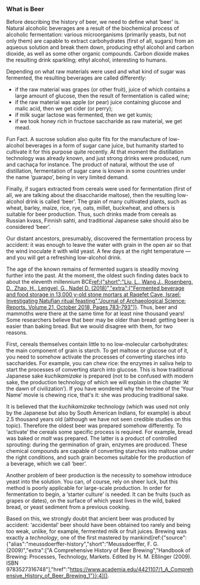 ### What is Beer

Before describing the history of beer, we need to define what ‘beer’ is. Natural alcoholic beverages are a result of the biochemical process of alcoholic fermentation: various microorganisms (primarily yeasts, but not only them) are capable to extract carbohydrates (first of all, sugars) from an aqueous solution and break them down, producing ethyl alcohol and carbon dioxide, as well as some other organic compounds. Carbon dioxide makes the resulting drink sparkling; ethyl alcohol, interesting to humans.

Depending on what raw materials were used and what kind of sugar was fermented, the resulting beverages are called differently:
  * if the raw material was grapes (or other fruit), juice of which contains a large amount of glucose, then the result of fermentation is called wine;
  * if the raw material was apple (or pear) juice containing glucose and malic acid, then we get cider (or perry);
  * if milk sugar lactose was fermented, then we get kumis;
  * if we took honey rich in fructose saccharide as raw material, we get mead.

Fun Fact. A sucrose solution also quite fits for the manufacture of low-alcohol beverages in a form of sugar cane juice, but humanity started to cultivate it for this purpose quite recently. At that moment the distillation technology was already known, and just strong drinks were produced, rum and cachaça for instance. The product of natural, without the use of distillation, fermentation of sugar cane is known in some countries under the name ‘guarapo’, being in very limited demand.

Finally, if sugars extracted from cereals were used for fermentation (first of all, we are talking about the disaccharide maltose), then the resulting low-alcohol drink is called ‘beer’. The grain of many cultivated plants, such as wheat, barley, maize, rice, rye, oats, millet, buckwheat, and others is suitable for beer production. Thus, such drinks made from cereals as Russian kvass, Finnish sahti, and traditional Japanese sake should also be considered ‘beer’.

Our distant ancestors, presumably, discovered the fermentation process by accident: it was enough to leave the water with grain in the open air so that the wind inoculate it with wild yeast. A few days at the right temperature — and you will get a refreshing low-alcohol drink.

The age of the known remains of fermented sugars is steadily moving further into the past. At the moment, the oldest such finding dates back to about the eleventh millennium BCE[ref:{"short":"Liu, L., Wang J., Rosenberg, D., Zhao, H., Lengyel, G., Nadel D. (2018)","extra":["Fermented beverage and food storage in 13,000 y-old stone mortars at Raqefet Cave, Israel: Investigating Natufian ritual feasting","Journal of Archaeological Science: Reports. Volume 21, October 2018, Pages 783-793"]}](https://www.sciencedirect.com/science/article/abs/pii/S2352409X18303468). Thus, beer and mammoths were there at the same time for at least nine thousand years! Some researchers believe that beer may be older than bread: getting beer is easier than baking bread. But we would disagree with them, for two reasons.

First, cereals themselves contain little to no low-molecular carbohydrates: the main component of grain is starch. To get maltose or glucose out of it, you need to somehow activate the processes of converting starches into saccharides. For example, you can chew rice: the enzymes in saliva help to start the processes of converting starch into glucose. This is how traditional Japanese sake *kuchikamizake* is prepared (not to be confused with modern sake, the production technology of which we will explain in the chapter ‘At the dawn of civilization’). If you have wondered why the heroine of the ‘Your Name’ movie is chewing rice, that's it: she was producing traditional sake.

It is believed that the *kuchikamizake* technology (which was used not only by the Japanese but also by South American Indians, for example) is about 2.5 thousand years old (although we have not seen credible studies on this topic). Therefore the oldest beer was prepared somehow differently. To ‘activate’ the cereals some specific process is required. For example, bread was baked or *malt* was prepared. The latter is a product of controlled sprouting: during the germination of grain, enzymes are produced. These chemical compounds are capable of converting starches into maltose under the right conditions, and such grain becomes suitable for the production of a beverage, which we call ‘beer’.

Another problem of beer production is the necessity to somehow introduce yeast into the solution. You can, of course, rely on sheer luck, but this method is poorly applicable for large-scale production. In order for fermentation to begin, a ‘starter culture’ is needed. It can be fruits (such as grapes or dates), on the surface of which yeast lives in the wild, baked bread, or yeast sediment from a previous cooking.

Based on this, we strongly doubt that ancient beer was produced by accident: ‘accidental’ beer should have been obtained too rarely and being too weak, unlike, for example, fermented milk or fruit juices. Brewing was exactly a *technology*, one of the first mastered by mankind[ref:{"source":{"alias":"meussdoerffer-history","short":"Meussdoerffer, F. G. (2009)","extra":\["A Comprehensive History of Beer Brewing","Handbook of Brewing: Processes, Technology, Markets. Edited by H. M. Eßlinger (2009). ISBN 9783527316748"\],"href":"https://www.academia.edu/4421107/1_A_Comprehensive_History_of_Beer_Brewing_1"}}:4]().